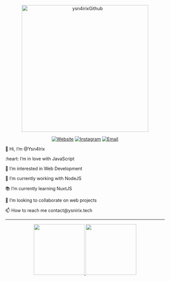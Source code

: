 <p align="center">
 <img width="400px" src="https://res.cloudinary.com/ysnirix/image/upload/v1628799571/logo_uuiutr.svg" align="center" alt="ysn4irixGithub" />
</p>

<p align="center">
<a href="https://www.ysnirix.tech/"><img alt="Website" src="https://img.shields.io/badge/Website-www.ysnirix.tech-blue?style=flat-square&logo=google-chrome"></a>
<a href="https://www.instagram.com/ysn.irix"><img alt="Instagram" src="https://img.shields.io/badge/Instagram-ysn.irix-blue?style=flat-square&logo=instagram"></a>
<a href="mailto:contact@ysnirix.tech"><img alt="Email" src="https://img.shields.io/badge/Email-contact@ysnirix.tech-blue?style=flat-square&logo=gmail"></a>
</p>

<p>👋 Hi, I’m @Ysn4Irix</p>
<p>:heart: I’m in love with JavaScript</p>
<p>👀 I’m interested in Web Development</p>
<p>🌱 I’m currently working with NodeJS</p>
<p>📚 I’m currently learning NuxtJS</p>
<p>💞️ I’m looking to collaborate on web projects</p>
<p>📫 How to reach me contact@ysnirix.tech</p>

---

<p align="center">
<a href="https://github.com/ysn4irix" align="center">
  <img height="160em" src="https://ysn4irix-github-readme-stats.vercel.app/api?username=ysn4irix&theme=dracula&show_icons=true" />
  <img height="160em" src="https://ysn4irix-github-readme-stats.vercel.app/api/top-langs/?username=ysn4irix&theme=dracula&layout=compact" />
</a>
</p>

<!---
Ysn4Irix/Ysn4Irix is a ✨ special ✨ repository because its `README.md` (this file) appears on your GitHub profile.
You can click the Preview link to take a look at your changes.
--->
